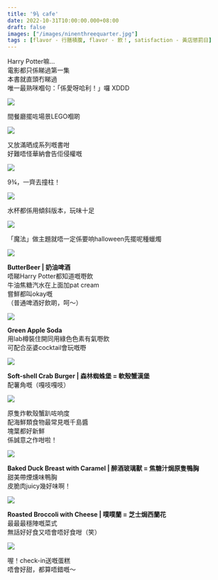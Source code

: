 ```yaml
---
title: '9¾ cafe'
date: 2022-10-31T10:00:00.000+08:00
draft: false
images: ["/images/ninenthreequarter.jpg"]
tags : [flavor - 行膳積腹, flavor - 飲！, satisfaction - 黃店懲罰日]
---
```


Harry Potter嘛...  
電影都只係睇過第一集  
本書就直頭冇睇過  
唯一最熟咪嗰句：「係愛呀哈利！」囉 XDDD  

![](/images/ninenthreequarter1.jpg)

間餐廳擺咗場景LEGO嗰啲  

![](/images/ninenthreequarter2.jpg)

又放滿晒成系列嘅書咁  
好難唔怪華納會告佢侵權嘅  

![](/images/ninenthreequarter3.jpg)

9¾，一齊去撞柱！  

![](/images/ninenthreequarter4.jpg)

水杯都係用傾斜版本，玩味十足

![](/images/ninenthreequarter5.jpg)

「魔法」做主題就唔一定係要响halloween先擺呢種蠟燭  

![](/images/ninenthreequarter.jpg)

**ButterBeer | 奶油啤酒**  
唔睇Harry Potter都知道嘅嘢飲  
牛油焦糖汽水在上面加pat cream  
嘗鮮都叫okay嘅  
（普通啤酒好飲啲，呵～）  

![](/images/ninenthreequarter6.jpg)

**Green Apple Soda**  
用lab樽裝住開同用綠色色素有氣嘢飲  
可配合巫婆cocktail會玩嘅嘢  

![](/images/ninenthreequarter7.jpg)

**Soft-shell Crab Burger | 森林蜘蛛堡 = 軟殼蟹漢堡**  
配薯角嘅（嘎吱嘎吱）  

![](/images/ninenthreequarter8.jpg)

原隻炸軟殼蟹趴咗响度  
配海鮮類食物最常見嘅千島醬  
塊葉都好新鮮  
係誠意之作咁啦！  

![](/images/ninenthreequarter9.jpg)

**Baked Duck Breast with Caramel | 醉酒玻璃獸 = 焦糖汁焗原隻鴨胸**  
甜美帶煙燻味鴨胸  
皮脆肉juicy幾好味啊！  

![](/images/ninenthreequarter10.jpg)

**Roasted Broccoli with Cheese | 噗噗蘭 = 芝士焗西蘭花**  
最最最穩陣嘅菜式  
無話好好食又唔會唔好食咁（笑）  

![](/images/ninenthreequarter11.jpg)

喔！check-in送嘅蛋糕  
唔會好甜，都算唔錯嘅～  
